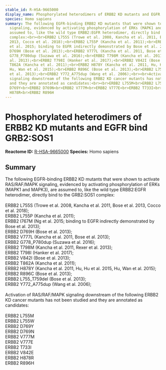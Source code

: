 ```yaml
---
stable_id: R-HSA-9665000
display_name: Phosphorylated heterodimers of ERBB2 KD mutants and EGFR bind GRB2:SOS1
species: Homo sapiens
summary: The following EGFR-binding ERBB2 KD mutants that were shown to activate RAS/RAF/MAPK
  signaling, evidenced by activating phosphorylation of ERKs (MAPK1 and MAPK3), are
  assumed to, like the wild type ERBB2:EGFR heterodimer, directly bind to the GRB2:SOS1
  complex:<br><br>ERBB2 L755S (Trowe et al. 2008, Kancha et al. 2011, Bose et al.
  2013, Cocco et al. 2018);<br>ERBB2 L755P (Kancha et al. 2011);<br>ERBB2 I767M (Ng
  et al. 2015; binding to EGFR indirectly demonstrated by Bose et al. 2013);<br>ERBB2
  D769H (Bose et al. 2013);<br>ERBB2 V777L (Kancha et al. 2011, Bose et al. 2013);<br>ERBB2
  G778_P780dup (Suzawa et al. 2016);<br>ERBB2 T798M (Kancha et al. 2011, Rexer et
  al. 2013);<br>ERBB2 T798I (Hanker et al. 2017);<br>ERBB2 V842I (Bose et al. 2013);<br>ERBB2
  T862A (Kancha et al. 2011);<br>ERBB2 H878Y (Kancha et al. 2011, Hu, Hu et al. 2015,
  Hu, Wan et al. 2015);<br>ERBB2 R896C (Bose et al. 2013);<br>ERBB2 L755_T759del (Bose
  et al. 2013);<br>ERBB2 Y772_A775dup (Wang et al. 2006);<br><br>Activation of RAS/RAF/MAPK
  signaling downstream of the following ERBB2 KD cancer mutants has not been studied
  and they are annotated as candidates:<br><br>ERBB2 L755M<br>ERBB2 L755W<br>ERBB2
  D769Y<br>ERBB2 D769N<br>ERBB2 V777M<br>ERBB2 V777E<br>ERBB2 T733I<br>ERBB2 V842E<br>ERBB2
  H878R<br>ERBB2 R896H
---
```


# Phosphorylated heterodimers of ERBB2 KD mutants and EGFR bind GRB2:SOS1
**Reactome ID:** [R-HSA-9665000](https://reactome.org/content/detail/R-HSA-9665000)
**Species:** Homo sapiens

## Summary

The following EGFR-binding ERBB2 KD mutants that were shown to activate RAS/RAF/MAPK signaling, evidenced by activating phosphorylation of ERKs (MAPK1 and MAPK3), are assumed to, like the wild type ERBB2:EGFR heterodimer, directly bind to the GRB2:SOS1 complex:<br><br>ERBB2 L755S (Trowe et al. 2008, Kancha et al. 2011, Bose et al. 2013, Cocco et al. 2018);<br>ERBB2 L755P (Kancha et al. 2011);<br>ERBB2 I767M (Ng et al. 2015; binding to EGFR indirectly demonstrated by Bose et al. 2013);<br>ERBB2 D769H (Bose et al. 2013);<br>ERBB2 V777L (Kancha et al. 2011, Bose et al. 2013);<br>ERBB2 G778_P780dup (Suzawa et al. 2016);<br>ERBB2 T798M (Kancha et al. 2011, Rexer et al. 2013);<br>ERBB2 T798I (Hanker et al. 2017);<br>ERBB2 V842I (Bose et al. 2013);<br>ERBB2 T862A (Kancha et al. 2011);<br>ERBB2 H878Y (Kancha et al. 2011, Hu, Hu et al. 2015, Hu, Wan et al. 2015);<br>ERBB2 R896C (Bose et al. 2013);<br>ERBB2 L755_T759del (Bose et al. 2013);<br>ERBB2 Y772_A775dup (Wang et al. 2006);<br><br>Activation of RAS/RAF/MAPK signaling downstream of the following ERBB2 KD cancer mutants has not been studied and they are annotated as candidates:<br><br>ERBB2 L755M<br>ERBB2 L755W<br>ERBB2 D769Y<br>ERBB2 D769N<br>ERBB2 V777M<br>ERBB2 V777E<br>ERBB2 T733I<br>ERBB2 V842E<br>ERBB2 H878R<br>ERBB2 R896H
